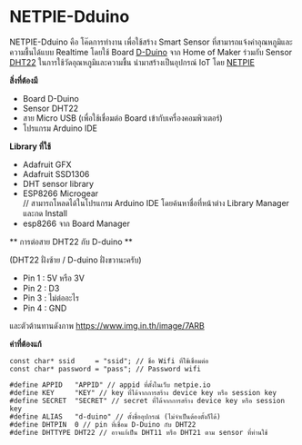 # NETPIE-Dduino
NETPIE-Dduino คือ โค๊ดการทำงาน เพื่อใช้สร้าง Smart Sensor ที่สามารถแจ้งค่าอุณหภูมิและความชื้นได้แบบ Realtime โดยใช้ Board [D-Duino](https://www.gravitechthai.com/product_detail.php?d=1362)  จาก Home of Maker ร่วมกับ Sensor [DHT22](https://www.adafruit.com/product/385) ในการใช้วัดอุณหภูมิและความชื้น นำมาสร้างเป็นอุปกรณ์ IoT โดย [NETPIE](https://netpie.io)

**สิ่งที่ต้องมี**
- Board D-Duino
- Sensor DHT22
- สาย Micro USB (เพื่อใช้เชื่อมต่อ Board เข้ากับเครื่องคอมพิวเตอร์)
- โปรแกรม Arduino IDE

**Library ที่ใช้**
- Adafruit GFX
- Adafruit SSD1306
- DHT sensor library
- ESP8266 Microgear
<br>// สามารถโหลดได้ในโปรแกรม Arduino IDE โดยค้นหาชื่อที่หน้าต่าง Library Manager และกด Install
- esp8266 จาก Board Manager

** การต่อสาย DHT22 กับ D-duino **

(DHT22 ฝั่งซ้าย / D-duino ฝั่งขวานะครับ)
- Pin 1 : 5V หรือ 3V
- Pin 2 : D3
- Pin 3 : ไม่ต่ออะไร
- Pin 4 : GND

และตัวต้านทานดังภาพ https://www.img.in.th/image/7ARB

**ค่าที่ต้องแก้**
```
const char* ssid     = "ssid"; // ชื่อ Wifi ที่ใช้เชื่อมต่อ
const char* password = "pass"; // Password wifi

#define APPID   "APPID" // appid ที่ตั้งในเว็บ netpie.io
#define KEY     "KEY" // key ที่ได้จากการสร้าง device key หรือ session key
#define SECRET  "SECRET" // secret ที่ได้จากการสร้าง device key หรือ session key
#define ALIAS   "d-duino" // ตั้งชื่ออุปกรณ์ (ไม่จำเป็นต้องตั้งก็ได้)
#define DHTPIN  0 // pin ที่เชื่อม D-Duino กับ DHT22
#define DHTTYPE DHT22 // อาจแก้เป็น DHT11 หรือ DHT21 ตาม sensor ที่ท่านใช้
```
